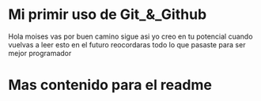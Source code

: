 # Mi primir uso de Git_&_Github

Hola moises vas por buen camino sigue asi yo creo en tu potencial cuando vuelvas a leer esto en el futuro  reocordaras todo lo que pasaste para ser mejor programador

# Mas contenido para el readme
